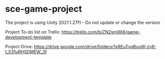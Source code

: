# sce-game-project

The project is using Unity 2021.1.27f1 - Do not update or change the version

Project To-do list on Trello:
https://trello.com/b/ZN2sm9X8/game-development-template

Project Drive:
https://drive.google.com/drive/folders/1xREuTyqBvuW-zy8-t_531uRHSDMEW_3f
